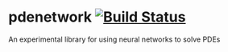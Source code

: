 # pdenetwork [![Build Status](https://travis-ci.com/alexguldemond/pdenetwork.svg?branch=master)](https://travis-ci.com/alexguldemond/pdenetwork)
An experimental library for using neural networks to solve PDEs
